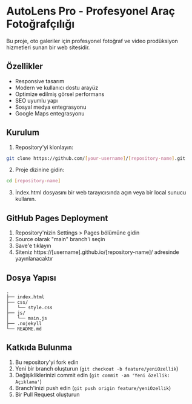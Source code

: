 # AutoLens Pro - Profesyonel Araç Fotoğrafçılığı

Bu proje, oto galeriler için profesyonel fotoğraf ve video prodüksiyon hizmetleri sunan bir web sitesidir.

## Özellikler

- Responsive tasarım
- Modern ve kullanıcı dostu arayüz
- Optimize edilmiş görsel performans
- SEO uyumlu yapı
- Sosyal medya entegrasyonu
- Google Maps entegrasyonu

## Kurulum

1. Repository'yi klonlayın:
```bash
git clone https://github.com/[your-username]/[repository-name].git
```

2. Proje dizinine gidin:
```bash
cd [repository-name]
```

3. İndex.html dosyasını bir web tarayıcısında açın veya bir local sunucu kullanın.

## GitHub Pages Deployment

1. Repository'nizin Settings > Pages bölümüne gidin
2. Source olarak "main" branch'i seçin
3. Save'e tıklayın
4. Siteniz https://[username].github.io/[repository-name]/ adresinde yayınlanacaktır

## Dosya Yapısı

```
.
├── index.html
├── css/
│   └── style.css
├── js/
│   └── main.js
├── .nojekyll
└── README.md
```

## Katkıda Bulunma

1. Bu repository'yi fork edin
2. Yeni bir branch oluşturun (`git checkout -b feature/yeniOzellik`)
3. Değişikliklerinizi commit edin (`git commit -am 'Yeni özellik: Açıklama'`)
4. Branch'inizi push edin (`git push origin feature/yeniOzellik`)
5. Bir Pull Request oluşturun 